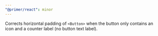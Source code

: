 ```yaml
---
"@primer/react": minor
---
```


Corrects horizontal padding of `<Button>` when the button only contains an icon and a counter label (no button text label).

